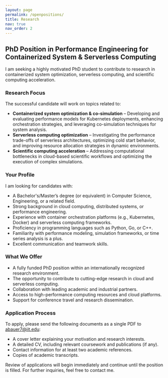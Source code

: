 ```yaml
---
layout: page
permalink: /openpositions/
title: Research
nav: true
nav_order: 2
---
```


## **PhD Position in Performance Engineering for Containerized System & Serverless Computing**  

I am seeking a highly motivated PhD student to contribute to research in containerized system optimization, serverless computing, and scientific computing acceleration. 

### **Research Focus**  
The successful candidate will work on topics related to:  
- **Containerized system optimization & co-simulation** – Developing and evaluating performance models for Kubernetes deployments, enhancing orchestration strategies, and leveraging co-simulation techniques for system analysis.
- **Serverless computing optimization** – Investigating the performance trade-offs of serverless architectures, optimizing cold start behavior, and improving resource allocation strategies in dynamic environments.
- **Scientific computing acceleration** – Addressing computational bottlenecks in cloud-based scientific workflows and optimizing the execution of complex simulations.

### **Your Profile**  
I am looking for candidates with:
- A Bachelor's/Master’s degree (or equivalent) in Computer Science, Engineering, or a related field.
- Strong background in cloud computing, distributed systems, or performance engineering.
- Experience with container orchestration platforms (e.g., Kubernetes, Docker) and serverless computing frameworks.
- Proficiency in programming languages such as Python, Go, or C++.
- Familiarity with performance modeling, simulation frameworks, or time series analysis is a plus.
- Excellent communication and teamwork skills.

### **What We Offer**  
- A fully funded PhD position within an internationally recognized research environment.
- The opportunity to contribute to cutting-edge research in cloud and serverless computing.
- Collaboration with leading academic and industrial partners.
- Access to high-performance computing resources and cloud platforms.
- Support for conference travel and research dissemination.

### **Application Process**  
To apply, please send the following documents as a single PDF to [abauer7@iit.edu](mailto:abauer7@iit.edu):  
- A cover letter explaining your motivation and research interests.  
- A detailed CV, including relevant coursework and publications (if any).  
- Contact information for at least two academic references.  
- Copies of academic transcripts.  

Review of applications will begin immediately and continue until the position is filled. For further inquiries, feel free to contact me.


